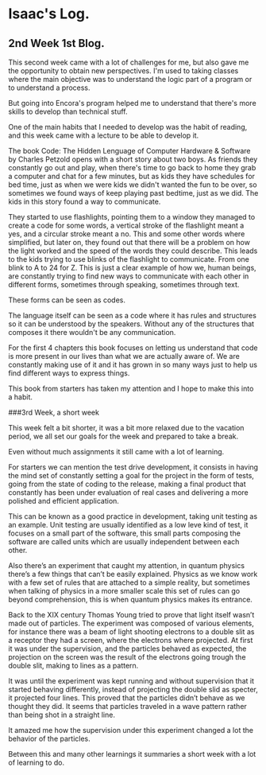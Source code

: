 # Isaac's Log.

## 2nd Week 1st Blog. 

This second week came with a lot of challenges for me, but also gave me the opportunity to obtain new perspectives. 
I'm used to taking classes where the main objective was to understand the logic part of a program or to 
understand a process.  

But going into Encora's program helped me to understand that there's more skills to develop than technical stuff. 

One of the main habits that I needed to develop was the habit of reading, and this week came with a lecture to be able
to develop it.

The book Code: The Hidden Lenguage of Computer Hardware & Software by Charles Petzold opens with a short story about
two boys. As friends they constantly go out and play, when there's time to go back to home they grab a computer and 
chat for a few minutes, but as kids they have schedules for bed time, just as when we were kids we didn't wanted the 
fun to be over, so sometimes we found ways of keep playing past bedtime, just as we did. The kids in this story found 
a way to communicate.

They started to use flashlights, pointing them to a window they managed to create a code for some words, a vertical stroke 
of the flashlight meant a yes, and a circular stroke meant a no.
This and some other words where simplified, but later on, they found out that there will be a problem on how the light 
worked and the speed of the words they could describe. This leads to the kids trying to use blinks of the flashlight to 
communicate. From one blink to A to 24 for Z.
This is just a clear example of how we, human beings, are constantly trying to find new ways to communicate with each other in 
different forms, sometimes through speaking, sometimes through text.

These forms can be seen as codes. 

The language itself can be seen as a code where it has rules and structures so it can be understood by the speakers. 
Without any of the structures that composes it there wouldn't be any communication. 

For the first 4 chapters this book focuses on letting us understand that code is more present in our lives than what we 
are actually aware of. We are constantly making use of it and it has grown in so many ways just to help us find different 
ways to express things. 

This book from starters has taken my attention and I hope to make this into a habit.


###3rd Week, a short week

This week felt a bit shorter, it was a bit more relaxed due to the vacation period, we all set our goals for the week and prepared to take a break.

Even without much assignments it still came with a lot of learning.

For starters we can mention the test drive development, it consists in having the mind set of constantly setting a goal for the project in the form of tests, going from the state of coding to the release, making a final product that constantly has been under evaluation of real cases and delivering a more polished and efficient application. 

This can be known as a good practice in development, taking unit testing as an example.
Unit testing are usually identified as a low leve kind of test, it focuses on a small part of the software, this small parts composing the software are  called units which are usually independent between each other.

Also there’s an experiment that caught my attention, in quantum physics there’s a few things that can’t be easily explained. Physics as we know work with a few set of rules that are attached to a simple reality, but sometimes when talking of physics in a more smaller scale this set of rules can go beyond comprehension, this is when quantum physics makes its entrance.

Back to the XIX century Thomas Young tried to prove that light itself wasn’t made out of particles. The experiment was composed of various elements, for instance there was a beam of light shooting electrons to a double slit as a receptor they had a screen, where the electrons where projected. At first it was under the supervision, and the particles behaved as expected, the projection on the screen was the result of the electrons going trough the double slit, making to lines as a pattern. 

It was until the experiment was kept running and without supervision that it started behaving differently, instead of projecting the double slid as specter, it projected four lines. This proved that the particles didn’t behave as we thought they did. It seems that particles traveled in a wave pattern rather than being shot in a straight line.

It amazed me how the supervision under this experiment changed a lot the behavior of the particles.

Between this and many other learnings it summaries a short week  with a lot of learning to do.
